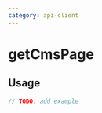```yaml
---
category: api-client
---
```


# getCmsPage

<!-- PLACEHOLDER_DESCRIPTION -->

## Usage

```ts
// TODO: add example
```
